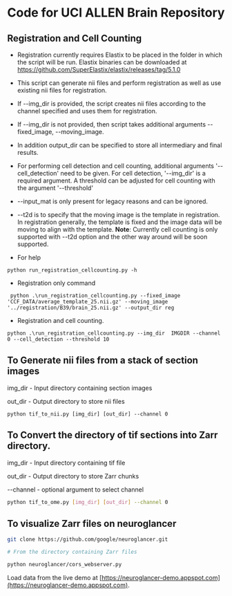 # Code for UCI ALLEN Brain Repository


## Registration and Cell Counting

* Registration currently requires Elastix to be placed in the folder in which the script will be run. Elastix binaries can be downloaded at https://github.com/SuperElastix/elastix/releases/tag/5.1.0

* This script can generate nii files and perform registration as well as use existing nii files for registration. 
    
* If --img_dir is provided, the script creates nii files according to the channel specified and uses them for registration.

* If --img_dir is not provided, then script takes additional arguments --fixed_image, --moving_image. 

* In addition output_dir can be specified to store all intermediary and final results. 

* For performing cell detection and cell counting, additional arguments '--cell_detection' need to be given. For cell detection, '--img_dir' is a required argument. 
    A threshold can be adjusted for cell counting with the argument '--threshold'

* --input_mat is only present for legacy reasons and can be ignored. 

* --t2d is to specify that the moving image is the template in registration. In registration generally, the template is fixed and the image data will be moving to align with the template.
**Note**: Currently cell counting is only supported with --t2d option and the other way around will be soon supported. 


* For help 
```
python run_registration_cellcounting.py -h
```

* Registration only command 
```
 python .\run_registration_cellcounting.py --fixed_image 'CCF_DATA/average_template_25.nii.gz' --moving_image '../registration/B39/brain_25.nii.gz' --output_dir reg
```

* Registration and cell counting.
```
python .\run_registration_cellcounting.py --img_dir  IMGDIR --channel 0 --cell_detection --threshold 10

```

## To Generate nii files from a stack of section images

img_dir - Input directory containing section images

out_dir - Output directory to store nii files
```
python tif_to_nii.py [img_dir] [out_dir] --channel 0
```

## To Convert the directory of tif sections into Zarr directory. 

img_dir - Input directory containing tif file

out_dir - Output directory to store Zarr chunks

--channel - optional argument to select channel

```bash
python tif_to_ome.py [img_dir] [out_dir] --channel 0 
```

## To visualize Zarr files on neuroglancer

```bash
git clone https://github.com/google/neuroglancer.git

# From the directory containing Zarr files

python neuroglancer/cors_webserver.py
```

Load data from the live demo at [https://neuroglancer-demo.appspot.com](https://neuroglancer-demo.appspot.com).
